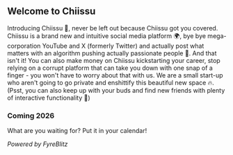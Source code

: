 ## Welcome to Chiissu
Introducing Chiissu 🚀, never be left out because Chiissu got you covered.<br>
Chiissu is a brand new and intuitive social media platform 🌍, bye bye mega-corporation YouTube and X (formerly Twitter) and actually post what matters with an algorithm pushing actually passionate people 🥳.
And that isn't it! You can also make money on Chiissu kickstarting your career, stop relying on a corrupt platform that can take you down with one snap of a finger - you won't have to worry about that with us.
We are a small start-up who aren't going to go private and enshittify this beautiful new space 🔥.
(Psst, you can also keep up with your buds and find new friends with plenty of interactive functionality 🧩)

### Coming 2026
What are you waiting for? Put it in your calendar!

*Powered by FyreBlitz*

